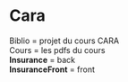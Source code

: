 # Cara

Biblio = projet du cours CARA <br/>
Cours = les pdfs du cours <br/>
<b>Insurance</b> = back <br/>
<b>InsuranceFront</b> = front <br/>

